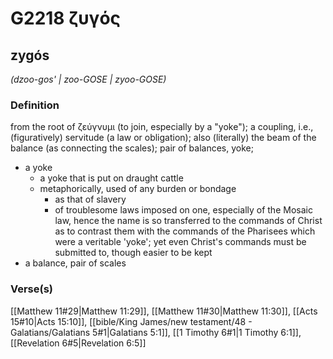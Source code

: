 # G2218 ζυγός

## zygós

_(dzoo-gos' | zoo-GOSE | zyoo-GOSE)_

### Definition

from the root of ζεύγνυμι (to join, especially by a "yoke"); a coupling, i.e., (figuratively) servitude (a law or obligation); also (literally) the beam of the balance (as connecting the scales); pair of balances, yoke; 

- a yoke
  - a yoke that is put on draught cattle
  - metaphorically, used of any burden or bondage
    - as that of slavery
    - of troublesome laws imposed on one, especially of the Mosaic law, hence the name is so transferred to the commands of Christ as to contrast them with the commands of the Pharisees which were a veritable 'yoke'; yet even Christ's commands must be submitted to, though easier to be kept
- a balance, pair of scales

### Verse(s)

[[Matthew 11#29|Matthew 11:29]], [[Matthew 11#30|Matthew 11:30]], [[Acts 15#10|Acts 15:10]], [[bible/King James/new testament/48 - Galatians/Galatians 5#1|Galatians 5:1]], [[1 Timothy 6#1|1 Timothy 6:1]], [[Revelation 6#5|Revelation 6:5]]